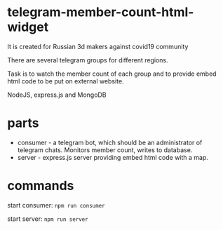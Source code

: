 # telegram-member-count-html-widget
It is created for Russian 3d makers against covid19 community

There are several telegram groups for different regions.

Task is to watch the member count of each group and to provide embed html code to be put on external website.

NodeJS, express.js and MongoDB

# parts
* consumer - a telegram bot, which should be an administrator of telegram chats. Monitors member count, writes to database.
* server - express.js server providing embed html code with a map.

# commands
start consumer: `npm run consumer`

start server: `npm run server`

